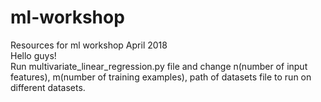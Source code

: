 # ml-workshop
Resources for ml workshop April 2018<br>
Hello guys!<br>
Run multivariate_linear_regression.py file and change n(number of input features), m(number of training examples), path of datasets file to run on different datasets.
